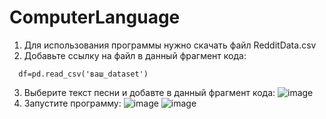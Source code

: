 # ComputerLanguage
1. Для использования программы нужно скачать файл RedditData.csv
2. Добавьте ссылку на файл в данный фрагмент кода:
```
  df=pd.read_csv('ваш_dataset')
```
3. Выберите текст песни и добавте в данный фрагмент кода:
![image](https://github.com/kurrosan/ComputerLanguage/assets/120035199/5aa24a6a-857f-480e-8cc4-042b3362059e)
4. Запустите программу:
![image](https://github.com/kurrosan/ComputerLanguage/assets/120035199/51ba50b0-76e1-46e9-8732-26c77724c469)
![image](https://github.com/kurrosan/ComputerLanguage/assets/120035199/15a5c4b2-3367-4ced-a2f5-869f8480eb9b)



  
